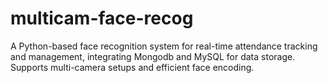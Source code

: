 # multicam-face-recog
A Python-based face recognition system for real-time attendance tracking and management, integrating Mongodb and MySQL for data storage. Supports multi-camera setups and efficient face encoding.
